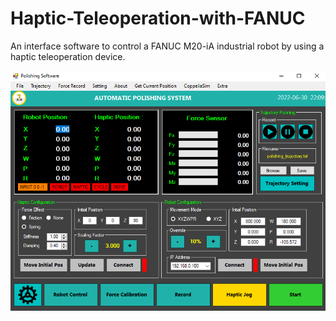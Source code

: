# Haptic-Teleoperation-with-FANUC
An interface software to control a FANUC M20-iA industrial robot by using a haptic teleoperation device.

![user-interface](Image-Result/interface.PNG)
